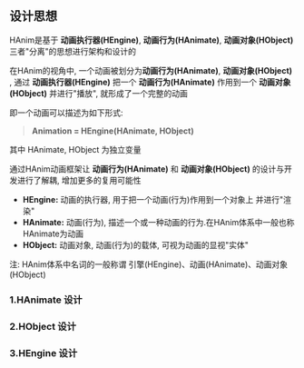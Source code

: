 ## 设计思想

HAnim是基于 **动画执行器(HEngine)**, **动画行为(HAnimate)**, **动画对象(HObject)** 三者"分离"的思想进行架构和设计的

在HAnim的视角中, 一个动画被划分为**动画行为(HAnimate)**, **动画对象(HObject)** , 通过 **动画执行器(HEngine)** 把一个 **动画行为(HAnimate)** 作用到一个 **动画对象(HObject)** 并进行"播放", 就形成了一个完整的动画

即一个动画可以描述为如下形式:

> **Animation =  HEngine(HAnimate, HObject)**

其中 HAnimate, HObject 为独立变量

通过HAnim动画框架让 **动画行为(HAnimate)** 和 **动画对象(HObject)** 的设计与开发进行了解耦, 增加更多的复用可能性



- **HEngine:** 动画的执行器, 用于把一个动画(行为)作用到一个对象上 并进行"渲染"
- **HAnimate:** 动画(行为), 描述一个或一种动画的行为.在HAnim体系中一般也称HAnimate为动画
- **HObject:** 动画对象, 动画(行为)的载体, 可视为动画的显视"实体"



注: HAnim体系中名词的一般称谓 引擎(HEngine)、动画(HAnimate)、动画对象(HObject)



### 1.HAnimate 设计





### 2.HObject 设计





### 3.HEngine 设计